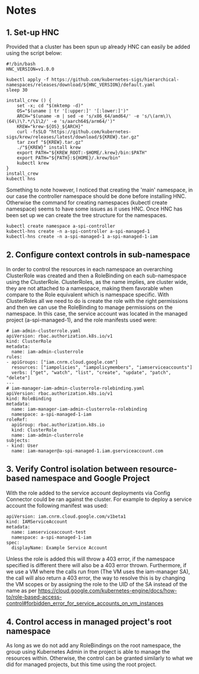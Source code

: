 # Notes

## 1. Set-up HNC

Provided that a cluster has been spun up already HNC can easily be added using the script below:

```
#!/bin/bash
HNC_VERSION=v1.0.0

kubectl apply -f https://github.com/kubernetes-sigs/hierarchical-namespaces/releases/download/${HNC_VERSION}/default.yaml 
sleep 30

install_crew () {
    set -x; cd "$(mktemp -d)"
    OS="$(uname | tr '[:upper:]' '[:lower:]')"
    ARCH="$(uname -m | sed -e 's/x86_64/amd64/' -e 's/\(arm\)\(64\)\?.*/\1\2/' -e 's/aarch64$/arm64/')"
    KREW="krew-${OS}_${ARCH}"
    curl -fsSLO "https://github.com/kubernetes-sigs/krew/releases/latest/download/${KREW}.tar.gz"
    tar zxvf "${KREW}.tar.gz"
    ./"${KREW}" install krew
    export PATH="${KREW_ROOT:-$HOME/.krew}/bin:$PATH"
    export PATH="${PATH}:${HOME}/.krew/bin"
    kubectl krew
}
install_crew
kubectl hns
```

Something to note however, I noticed that creating the 'main' namespace, in our case the controller namespace should be done before installing HNC. Otherwise the command for creating namespaces (kubectl create namespace) seems to have some issues as it uses HNC. Once HNC has been set up we can create the tree structure for the namespaces.

```
kubectl create namespace a-spi-controller
kubectl-hns create -n a-spi-controller a-spi-managed-1
kubectl-hns create -n a-spi-managed-1 a-spi-managed-1-iam
```

## 2. Configure context controls in sub-namespace

In order to control the resources in each namespace an overarching ClusterRole was created and then a RoleBinding on each sub-namespace using the ClusterRole.
ClusterRoles, as the name implies, are cluster wide, they are not attached to a namespace, making them favorable when compare to the Role equivalent which is namespace specific. With ClusterRoles all we need to do is create the role with the right permissions and then we can use the RoleBinding to manage permissions on the namespace.
In this case, the service account was located in the managed project (a-spi-managed-1), and the role manifests used were:
```
# iam-admin-clusterrole.yaml
apiVersion: rbac.authorization.k8s.io/v1
kind: ClusterRole
metadata:
  name: iam-admin-clusterrole
rules:
- apiGroups: ["iam.cnrm.cloud.google.com"]
  resources: ["iampolicies", "iampolicymembers", "iamserviceaccounts"]
  verbs: ["get", "watch", "list", "create", "update", "patch", "delete"]
---
# iam-manager-iam-admin-clusterrole-rolebinding.yaml
apiVersion: rbac.authorization.k8s.io/v1
kind: RoleBinding
metadata:
  name: iam-manager-iam-admin-clusterrole-rolebinding
  namespace: a-spi-managed-1-iam
roleRef:
  apiGroup: rbac.authorization.k8s.io
  kind: ClusterRole
  name: iam-admin-clusterrole
subjects:
- kind: User
  name: iam-manager@a-spi-managed-1.iam.gserviceaccount.com
```

## 3. Verify Control isolation between resource-based namespace and Google Project

With the role added to the service account deployments via Config Connector could be ran against the cluster. For example to deploy a service account the following manifest was used:

```
apiVersion: iam.cnrm.cloud.google.com/v1beta1
kind: IAMServiceAccount
metadata:
  name: iamserviceaccount-test
  namespace: a-spi-managed-1-iam
spec:
  displayName: Example Service Account
```

Unless the role is added this will throw a 403 error, if the namespace specified is different there will also be a 403 error thrown. 
Furthermore, if we use a VM where the calls run from (The VM uses the iam-manager SA), the call will also return a 403 error, the way to resolve this is by changing the VM scopes or by assigning the role to the UID of the SA instead of the name as per https://cloud.google.com/kubernetes-engine/docs/how-to/role-based-access-control#forbidden_error_for_service_accounts_on_vm_instances 

## 4. Control access in managed project's root namespace

As long as we do not add any RoleBindings on the root namespace, the group using Kubernetes Admin in the project is able to manage the resources within. Otherwise, the control can be granted similarly to what we did for managed projects, but this time using the root project. 

